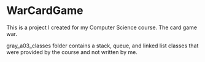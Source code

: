 # WarCardGame
This is a project I created for my Computer Science course.
The card game war.

gray_a03_classes folder contains a stack, queue, and linked list classes that were provided by the course and not written by me.
